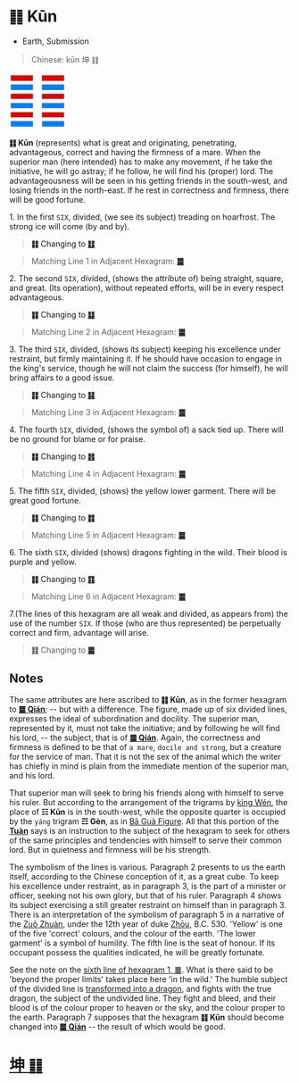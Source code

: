 # ䷁ Kūn

* Earth, Submission

> Chinese: kūn 坤 ䷁

<a id="p-59"/>

<img src="shapes/02.10.jpg" width="101" alt="坤">

**䷁ Kūn** (represents) what is great and originating, penetrating, advantageous, correct and having the firmness of a mare. When the superior man (here intended) has to make any movement, if he take the initiative, he will go astray; if he follow, he will find his (proper) lord. The advantageousness will be seen in his getting friends in the south-west, and losing friends in the north-east. If he rest in correctness and firmness, there will be good fortune.

<a id="p-60"/>

1.<a id="2.1"/> In the first `SIX`, divided, (we see its subject) treading on hoarfrost. The strong ice will come (by and by).

> **䷁** Changing to [**䷗**](e5a48dfu.md#24.1)

> Matching Line 1 in Adjacent Hexagram: [**䷀**](e4b9beqian.md#1.1)

2.<a id="2.2"/> The second `SIX`, divided, (shows the attribute of) being straight, square, and great. (Its operation), without repeated efforts, will be in every respect advantageous.

> **䷁** Changing to [**䷆**](e5b888shi.md#7.2)

> Matching Line 2 in Adjacent Hexagram: [**䷀**](e4b9beqian.md#1.2)

3.<a id="2.3"/> The third `SIX`, divided, (shows its subject) keeping his excellence under restraint, but firmly maintaining it. If he should have occasion to engage in the king's service, though he will not claim the success (for himself), he will bring affairs to a good issue.

> **䷁** Changing to [**䷎**](e8b0a6qian.md#15.3)

> Matching Line 3 in Adjacent Hexagram: [**䷀**](e4b9beqian.md#1.3)

4.<a id="2.3"/> The fourth `SIX`, divided, (shows the symbol of) a sack tied up. There will be no ground for blame or for praise.

> **䷁** Changing to [**䷏**](e8b1abyu.md#16.4)

> Matching Line 4 in Adjacent Hexagram: [**䷀**](e4b9beqian.md#1.4)

5.<a id="2.5"/> The fifth `SIX`, divided, (shows) the yellow lower garment. There will be great good fortune.

> **䷁** Changing to [**䷇**](e6af94bi.md#8.5)

> Matching Line 5 in Adjacent Hexagram: [**䷀**](e4b9beqian.md#1.5)

<a id="p-61"/>

6.<a id="2.6"/> The sixth `SIX`, divided (shows) dragons fighting in the wild. Their blood is purple and yellow.

> **䷁** Changing to [**䷖**](e589a5bo.md#23.6)

> Matching Line 6 in Adjacent Hexagram: [**䷀**](e4b9beqian.md#1.6)

7.(The lines of this hexagram are all weak and divided, as appears from) the use of the number `SIX`. If those (who are thus represented) be perpetually correct and firm, advantage will arise.

> **䷁** Changing to [**䷀**](e4b9beqian.md)

## Notes

The same attributes are here ascribed to **䷁ Kūn**, as in the former hexagram to [**䷀ Qián**](e4b9beqian.md); -- but with a difference. The figure, made up of six divided lines, expresses the ideal of subordination and docility. The superior man, represented by it, must not take the initiative; and by following he will find his lord, -- the subject, that is of [**䷀ Qián**](e4b9beqian.md). Again, the correctness and firmness is defined to be that of `a mare`, `docile and strong`, but a creature for the service of man. That it is not the sex of the animal which the writer has chiefly in mind is plain from the immediate mention of the superior man, and his lord.

That superior man will seek to bring his friends along with himself to serve his ruler. But according to the arrangement of the trigrams by [king Wén](https://en.wikipedia.org/wiki/King_Wen_of_Zhou), the place of **☷ Kūn** is in the south-west, while the opposite quarter is occupied by the `yáng` trigram **☶ Gèn**, as in [Bā Guà Figure](later_heaven.jpg). All that this portion of the [**Tuàn**](https://ctext.org/book-of-changes/tuan-zhuan/ens) says is an instruction to the subject of the hexagram to seek for others of the same principles and tendencies with himself to serve their common lord. But in quietness and firmness will be his strength.

The symbolism of the lines is various. Paragraph 2 presents to us the earth itself, according to the Chinese conception of it, as a great cube. To keep his excellence under restraint, as in paragraph 3, is the part of a minister or officer, seeking not his own glory, but that of his ruler. Paragraph 4 shows its subject exercising a still greater restraint on himself than in paragraph 3. There is an interpretation of the symbolism of paragraph 5 in a narrative of the [Zuǒ Zhuàn](https://en.wikipedia.org/wiki/Zuo_zhuan), under the 12th year of duke [Zhōu](https://en.wikipedia.org/wiki/Duke_of_Zhou), B.C. 530. 'Yellow' is one of the five 'correct' colours, and the colour of the earth. 'The lower garment' is a symbol of humility. The fifth line is the seat of honour. If its occupant possess the qualities indicated, he will be greatly fortunate.

See the note on the [sixth line of hexagram 1, ䷀](e4b9beqian.md#1.6). What is there said to be 'beyond the proper limits' takes place here 'in the wild.' The humble subject of the divided line is [transformed into a dragon](e5b1afzhun.md#p-62), and fights with the true dragon, the subject of the undivided line. They fight and bleed, and their blood is of the colour proper to heaven or the sky, and the colour proper to the earth. Paragraph 7 supposes that the hexagram **䷁ Kūn** should become changed into [**䷀ Qián**](e4b9beqian.md) -- the result of which would be good.

# [坤 ䷁](e59da4kun_cn.md)

